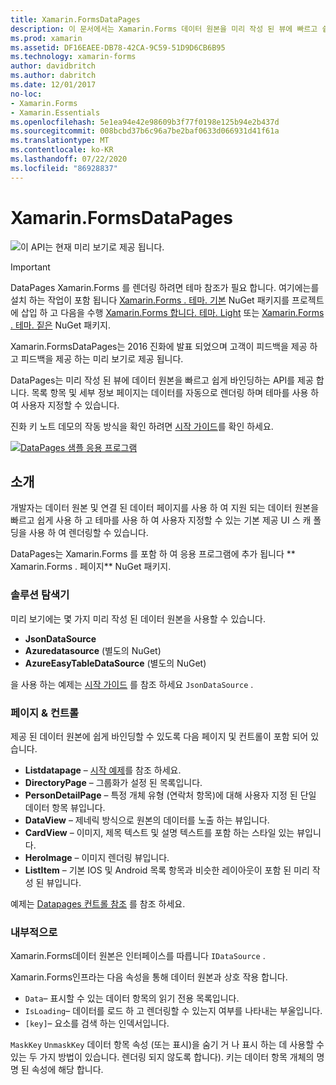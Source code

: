 ```yaml
---
title: Xamarin.FormsDataPages
description: 이 문서에서는 Xamarin.Forms 데이터 원본을 미리 작성 된 뷰에 빠르고 쉽게 바인딩하는 API를 제공 하는 datapages를 소개 합니다.
ms.prod: xamarin
ms.assetid: DF16EAEE-DB78-42CA-9C59-51D9D6CB6B95
ms.technology: xamarin-forms
author: davidbritch
ms.author: dabritch
ms.date: 12/01/2017
no-loc:
- Xamarin.Forms
- Xamarin.Essentials
ms.openlocfilehash: 5e1ea94e42e98609b3f77f0198e125b94e2b437d
ms.sourcegitcommit: 008bcbd37b6c96a7be2baf0633d066931d41f61a
ms.translationtype: MT
ms.contentlocale: ko-KR
ms.lasthandoff: 07/22/2020
ms.locfileid: "86928837"
---
```

# <a name="xamarinforms-datapages"></a>Xamarin.FormsDataPages

![이 API는 현재 미리 보기로 제공 됩니다.](~/media/shared/preview.png)

> [!IMPORTANT]
> DataPages Xamarin.Forms 를 렌더링 하려면 테마 참조가 필요 합니다. 여기에는를 설치 하는 작업이 포함 됩니다 [ Xamarin.Forms . 테마. 기본](https://www.nuget.org/packages/Xamarin.Forms.Theme.Base/) NuGet 패키지를 프로젝트에 삽입 하 고 다음을 수행 [ Xamarin.Forms 합니다. 테마. Light](https://www.nuget.org/packages/Xamarin.Forms.Theme.Light/) 또는 [ Xamarin.Forms . 테마. 짙은](https://www.nuget.org/packages/Xamarin.Forms.Theme.Dark/) NuGet 패키지.

Xamarin.FormsDataPages는 2016 진화에 발표 되었으며 고객이 피드백을 제공 하 고 피드백을 제공 하는 미리 보기로 제공 됩니다.

DataPages는 미리 작성 된 뷰에 데이터 원본을 빠르고 쉽게 바인딩하는 API를 제공 합니다. 목록 항목 및 세부 정보 페이지는 데이터를 자동으로 렌더링 하며 테마를 사용 하 여 사용자 지정할 수 있습니다.

진화 키 노트 데모의 작동 방식을 확인 하려면 [시작 가이드](get-started.md)를 확인 하세요.

[![DataPages 샘플 응용 프로그램](images/demo-sml.png)](images/demo.png#lightbox "DataPages 샘플 응용 프로그램")

## <a name="introduction"></a>소개

개발자는 데이터 원본 및 연결 된 데이터 페이지를 사용 하 여 지원 되는 데이터 원본을 빠르고 쉽게 사용 하 고 테마를 사용 하 여 사용자 지정할 수 있는 기본 제공 UI 스 캐 폴딩을 사용 하 여 렌더링할 수 있습니다.

DataPages는 Xamarin.Forms 를 포함 하 여 응용 프로그램에 추가 됩니다 ** Xamarin.Forms . 페이지** NuGet 패키지.

### <a name="data-sources"></a>솔루션 탐색기

미리 보기에는 몇 가지 미리 작성 된 데이터 원본을 사용할 수 있습니다.

* **JsonDataSource**
* **Azuredatasource** (별도의 NuGet)
* **AzureEasyTableDataSource** (별도의 NuGet)

을 사용 하는 예제는 [시작 가이드](get-started.md) 를 참조 하세요 `JsonDataSource` .

### <a name="pages--controls"></a>페이지 & 컨트롤

제공 된 데이터 원본에 쉽게 바인딩할 수 있도록 다음 페이지 및 컨트롤이 포함 되어 있습니다.

* **Listdatapage** – [시작 예제](get-started.md)를 참조 하세요.
* **DirectoryPage** – 그룹화가 설정 된 목록입니다.
* **PersonDetailPage** – 특정 개체 유형 (연락처 항목)에 대해 사용자 지정 된 단일 데이터 항목 뷰입니다.
* **DataView** – 제네릭 방식으로 원본의 데이터를 노출 하는 뷰입니다.
* **CardView** – 이미지, 제목 텍스트 및 설명 텍스트를 포함 하는 스타일 있는 뷰입니다.
* **HeroImage** – 이미지 렌더링 뷰입니다.
* **ListItem** – 기본 IOS 및 Android 목록 항목과 비슷한 레이아웃이 포함 된 미리 작성 된 뷰입니다.

예제는 [Datapages 컨트롤 참조](controls.md) 를 참조 하세요.

### <a name="under-the-hood"></a>내부적으로

Xamarin.Forms데이터 원본은 인터페이스를 따릅니다 `IDataSource` .

Xamarin.Forms인프라는 다음 속성을 통해 데이터 원본과 상호 작용 합니다.

* `Data`– 표시할 수 있는 데이터 항목의 읽기 전용 목록입니다.
* `IsLoading`– 데이터를 로드 하 고 렌더링할 수 있는지 여부를 나타내는 부울입니다.
* `[key]`– 요소를 검색 하는 인덱서입니다.

`MaskKey` `UnmaskKey` 데이터 항목 속성 (또는 표시)을 숨기 거 나 표시 하는 데 사용할 수 있는 두 가지 방법이 있습니다. 렌더링 되지 않도록 합니다).
키는 데이터 항목 개체의 명명 된 속성에 해당 합니다.
